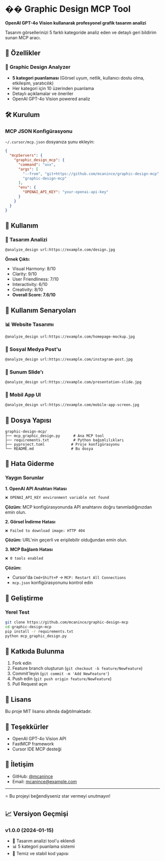 # �� Graphic Design MCP Tool

**OpenAI GPT-4o Vision kullanarak profesyonel grafik tasarım analizi**

Tasarım görsellerinizi 5 farklı kategoride analiz eden ve detaylı geri bildirim sunan MCP aracı.

## 🚀 Özellikler

### 🎨 **Graphic Design Analyzer**
- **5 kategori puanlaması** (Görsel uyum, netlik, kullanıcı dostu olma, etkileşim, yaratıcılık)
- Her kategori için 10 üzerinden puanlama
- Detaylı açıklamalar ve öneriler
- OpenAI GPT-4o Vision powered analiz

## 🛠️ Kurulum

### MCP JSON Konfigürasyonu

`~/.cursor/mcp.json` dosyanıza şunu ekleyin:

```json
{
  "mcpServers": {
    "graphic_design_mcp": {
      "command": "uvx",
      "args": [
        "--from", "git+https://github.com/mcanince/graphic-design-mcp",
        "graphic-design-mcp"
      ],
      "env": {
        "OPENAI_API_KEY": "your-openai-api-key"
      }
    }
  }
}
```

## 📖 Kullanım

### 🎨 Tasarım Analizi
```bash
@analyze_design url:https://example.com/design.jpg
```

**Örnek Çıktı:**
- Visual Harmony: 8/10
- Clarity: 9/10  
- User Friendliness: 7/10
- Interactivity: 6/10
- Creativity: 8/10
- **Overall Score: 7.6/10**

## 🎯 Kullanım Senaryoları

### 📊 Website Tasarımı
```bash
@analyze_design url:https://example.com/homepage-mockup.jpg
```

### 🎪 Sosyal Medya Post'u
```bash
@analyze_design url:https://example.com/instagram-post.jpg
```

### 🏢 Sunum Slide'ı
```bash
@analyze_design url:https://example.com/presentation-slide.jpg
```

### 📱 Mobil App UI
```bash
@analyze_design url:https://example.com/mobile-app-screen.jpg
```

## 📁 Dosya Yapısı

```
graphic-design-mcp/
├── mcp_graphic_design.py      # Ana MCP tool
├── requirements.txt           # Python bağımlılıkları
├── pyproject.toml            # Proje konfigürasyonu
└── README.md                 # Bu dosya
```

## 🚨 Hata Giderme

### Yaygın Sorunlar

**1. OpenAI API Anahtarı Hatası**
```bash
❌ OPENAI_API_KEY environment variable not found
```
**Çözüm:** MCP konfigürasyonunda API anahtarını doğru tanımladığınızdan emin olun.

**2. Görsel İndirme Hatası**
```bash
❌ Failed to download image: HTTP 404
```
**Çözüm:** URL'nin geçerli ve erişilebilir olduğundan emin olun.

**3. MCP Bağlantı Hatası**
```bash
❌ 0 tools enabled
```
**Çözüm:** 
- Cursor'da `Cmd+Shift+P` → `MCP: Restart All Connections`
- `mcp.json` konfigürasyonunu kontrol edin

## 🔧 Geliştirme

### Yerel Test
```bash
git clone https://github.com/mcanince/graphic-design-mcp
cd graphic-design-mcp
pip install -r requirements.txt
python mcp_graphic_design.py
```

## 🤝 Katkıda Bulunma

1. Fork edin
2. Feature branch oluşturun (`git checkout -b feature/NewFeature`)
3. Commit'leyin (`git commit -m 'Add NewFeature'`)
4. Push edin (`git push origin feature/NewFeature`)
5. Pull Request açın

## 📜 Lisans

Bu proje MIT lisansı altında dağıtılmaktadır.

## 🙏 Teşekkürler

- OpenAI GPT-4o Vision API
- FastMCP framework
- Cursor IDE MCP desteği

## 📧 İletişim

- GitHub: [@mcanince](https://github.com/mcanince)
- Email: mcanince@example.com

---

⭐ Bu projeyi beğendiyseniz star vermeyi unutmayın!

## 📈 Versiyon Geçmişi

### v1.0.0 (2024-01-15)
- 🎨 Tasarım analizi tool'u eklendi
- 📊 5 kategori puanlama sistemi
- 🔧 Temiz ve stabil kod yapısı 